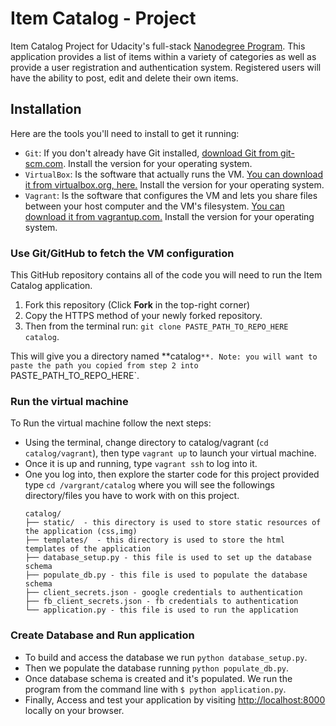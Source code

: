 # Item Catalog - Project

Item Catalog Project for Udacity's full-stack [Nanodegree Program]. This application provides a list of items within a variety of categories as well as provide a user registration and authentication system. Registered users will have the ability to post, edit and delete their own items.

## Installation

Here are the tools you'll need to install to get it running:
* `Git`: If you don't already have Git installed, [download Git from git-scm.com]. Install the version for your operating system.
* `VirtualBox`: Is the software that actually runs the VM. [You can download it from virtualbox.org, here.] Install the version for your operating system.
* `Vagrant`: Is the software that configures the VM and lets you share files between your host computer and the VM's filesystem.  [You can download it from vagrantup.com.] Install the version for your operating system.


### Use Git/GitHub to fetch the VM configuration
This GitHub repository contains all of the code you will need to run the Item Catalog application.

1. Fork this repository (Click **Fork** in the top-right corner)
2. Copy the HTTPS method of your newly forked repository.
3. Then from the terminal run: `git clone PASTE_PATH_TO_REPO_HERE catalog`.

This will give you a directory named **catalog`**. Note: you will want to paste the path you copied from step 2 into `PASTE_PATH_TO_REPO_HERE`.

### Run the virtual machine
To Run the virtual machine follow the next steps:
* Using the terminal, change directory to catalog/vagrant (`cd catalog/vagrant`), then type `vagrant up` to launch your virtual machine.
* Once it is up and running, type `vagrant ssh` to log into it.
* One you log into, then explore the starter code for this project provided type `cd /vargrant/catalog` where you will see the followings directory/files you have to work with on this project.
  ```
  catalog/
  ├── static/  - this directory is used to store static resources of the application (css,img)
  ├── templates/  - this directory is used to store the html templates of the application
  ├── database_setup.py - this file is used to set up the database schema
  ├── populate_db.py - this file is used to populate the database schema
  ├── client_secrets.json - google credentials to authentication
  ├── fb_client_secrets.json - fb credentials to authentication
  └── application.py - this file is used to run the application

  ```
### Create Database and Run application

* To build and access the database we run `python database_setup.py`.
* Then we populate the database running `python populate_db.py`.
* Once database schema is created and it's populated. We run the program from the command line with `$ python application.py`.
* Finally, Access and test your application by visiting [http://localhost:8000] locally on your browser.

[Nanodegree Program]: <https://www.udacity.com/nanodegree>
[download Git from git-scm.com]: <https://git-scm.com/downloads>
[You can download it from virtualbox.org, here.]: <https://www.virtualbox.org/wiki/Downloads>
[You can download it from vagrantup.com.]: <https://www.vagrantup.com/downloads.html>
[Python website]: <https://www.python.org/download/releases/2.7/>
[http://localhost:8000]: <http://localhost:8000>